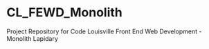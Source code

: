 # CL_FEWD_Monolith
Project Repository for Code Louisville Front End Web Development - Monolith Lapidary
